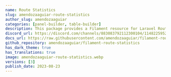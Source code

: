 ```yaml
---
name: Route Statistics
slug: amendozaaguiar-route-statistics
author_slug: amendozaaguiar
categories: [panel-builder, table-builder]
description: This package provides a Filament resource for Laravel Route Statistics.
discord_url: https://discord.com/channels/883083792112300104/1148225952124506122
docs_url: https://raw.githubusercontent.com/amendozaaguiar/filament-route-statistics/v1.0.0/README.md
github_repository: amendozaaguiar/filament-route-statistics
has_dark_theme: true
has_translations: true
image: amendozaaguiar-route-statistics.webp
versions: [3]
publish_date: 2023-08-23
---
```

